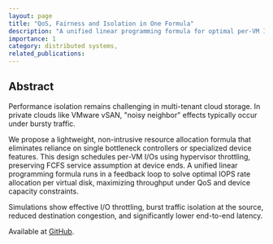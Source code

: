 ```yaml
---
layout: page
title: "QoS, Fairness and Isolation in One Formula"
description: "A unified linear programming formula for optimal per-VM IOPS allocation under QoS and device constraints." 
importance: 1
category: distributed systems,
related_publications: 
---
```


## Abstract
Performance isolation remains challenging in multi-tenant cloud storage. In private clouds like VMware vSAN, "noisy neighbor" effects typically occur under bursty traffic.

We propose a lightweight, non-intrusive resource allocation formula that eliminates reliance on single bottleneck controllers or specialized device features. This design schedules per-VM I/Os using hypervisor throttling, preserving FCFS service assumption at device ends. A unified linear programming formula runs in a feedback loop to solve optimal IOPS rate allocation per virtual disk, maximizing throughput under QoS and device capacity constraints.

Simulations show effective I/O throttling, burst traffic isolation at the source, reduced destination congestion, and significantly lower end-to-end latency.

Available at [GitHub](https://github.com/Effygal/vm-qos).
